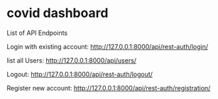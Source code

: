 # covid dashboard

List of API Endpoints

Login with existing account:  http://127.0.0.1:8000/api/rest-auth/login/

list all Users: http://127.0.0.1:8000/api/users/ 

Logout: http://127.0.0.1:8000/api/rest-auth/logout/

Register new account: http://127.0.0.1:8000/api/rest-auth/registration/



